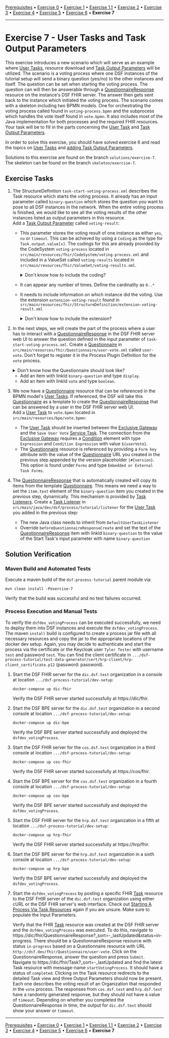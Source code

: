 [Prerequisites](prerequisites.md) • [Exercise 0](exercise-0.md) • [Exercise 1](exercise-1.md) • [Exercise 1.1](exercise-1-1.md) • [Exercise 2](exercise-2.md) • [Exercise 3](exercise-3.md) • [Exercise 4](exercise-4.md) • [Exercise 5](exercise-5.md) • [Exercise 6](exercise-6.md) • **Exercise 7**
___

# Exercise 7 - User Tasks and Task Output Parameters

This exercise introduces a new scenario which will serve as an example where [User Tasks](../learning/concepts/bpmn/user-tasks.md), resource download and [Task Output Parameters](../learning/concepts/fhir/task.md#task-output-parameters)
will be utilized. The scenario is a voting process where one DSF instances of the tutorial setup will send a binary question (yes/no) to the other instances and itself.
The question can be set when starting the voting process. The question can will then be answerable through a [QuestionnaireResponse](https://www.hl7.org/fhir/R4/questionnaireresponse.html) resource on the instance's DSF FHIR server.
The answer then gets sent back to the instance which initiated the voting process.
The scenario comes with a skeleton including two BPMN models. One for orchestrating the voting process called found in `voting-process.bpmn` and the subprocess which handles the vote itself found in `vote.bpmn`. 
It also includes most of the Java implementation for both processes and the required FHIR resources. Your task will be to fill in the parts concerning the [User Task](../learning/concepts/bpmn/user-tasks.md)
and [Task Output Parameters](../learning/concepts/fhir/task.md#task-output-parameters).

In order to solve this exercise, you should have solved exercise 6 and read the topics on
[User Tasks](../learning/guides/user-tasks-in-the-dsf.md)
and [adding Task Output Parameters](../learning/guides/adding-task-output-parameters-to-task-profiles.md).

Solutions to this exercise are found on the branch `solutions/exercise-7`. The skeleton can be found on the branch `skeleton/exercise-7`.

## Exercise Tasks
1. The StructureDefinition `task-start-voting-process.xml` describes the Task resource which starts the voting process. It already has an input parameter called `binary-question` which stores 
   the question you want to pose to all DSF instances in the network. When the entire voting process is finished, we would like to see all the voting results of the other instances listed as 
   output parameters in this resource.  
   Add a [Task Output Parameter](../learning/concepts/fhir/task.md#task-output-parameters) called `voting-result`:
   * This parameter stores the voting result of one instance as either `yes`, `no` or `timeout`. This can be achieved by using a `Coding` as the type for `Task.output.value[x]`. 
     The codings for this are already provided by the CodeSystem `voting-process` located in `src/main/resources/fhir/CodeSystem/voting-process.xml` and included in a ValueSet 
     called `voting-results` located in `src/main/resources/fhir/ValueSet/voting-results.xml`.
     <details>
     <summary>Don't know how to include the coding?</summary>

     Define the `Task.output.value[x]` element for your Output Parameter slice with a type of `Coding`.
       <details>
       <summary>XML Example</summary>

       ``` xml
            <element id="Task.output:example-output.value[x]">
               <path value="Task.output.value[x]"/>
               <max value="1"/>
               <type>
                   <code value="Coding"/>
               </type>
            </element>
       ```
       </details>

     Define the CodeSystem of the Coding using the URL of the `voting-process` CodeSystem.
       <details>
       <summary>XML Example</summary>

       ``` xml
            <element id="Task.output:example-output.value[x].system">
               <path value="Task.output.value[x]"/>
               <min value="1"/>
               <max value="1"/>
               <fixedUri value="http://dsf.dev/fhir/CodeSystem/voting-process"/>
            </element>
       ```
       </details>
     
     Define the values that are allowed for the Coding by binding it to the `voting-results` ValueSet using a binding strength of `required`.
       <details>
       <summary>XML Example</summary>

       ``` xml
            <element id="Task.output:example-output.value[x].code">
               <path value="Task.output.value[x].code"/>
               <min value="1"/>
               <max value="1"/>
               <binding>
                   <strength value="required"/>
                   <valueSet value="http://dsf.dev/fhir/ValueSet/voting-results"/>
               </binding>
            </element>
       ```
       </details>
    </details>
   
   * It can appear any number of times. Define the cardinality as `0..*`
   * It needs to include information on which instance did the voting. Use the extension `extension-voting-result` found in `src/main/resources/fhir/StructureDefinition/extension-voting-result.xml`
       <details>
       <summary>Don't know how to include the extension?</summary>
       
       Create a slice for `Task.output:example-output.extension`. Add `Extension` as the value for `Task.output:example-output.extension.type.code` 
       and add the URL of the extension as the value for `Task.output:example-output.extension.type.profile`.
       <details>
       <summary>XML Example</summary>
      
       ``` xml
       <element id="Task.output:example-output.extension:my-extension">
          <path value="Task.output.extension"/>
          <sliceName value="example-output"/>
          <min value="1"/>
          <max value="1"/>
          <type>
             <code value="Extension"/>
             <profile value="http://dsf.dev/fhir/StructureDefinition/my-extension"/>
          </type>
       </element>
       ```
       </details>
       </details>
2. In the next steps, we will create the part of the process where a user has to interact with a [QuestionnaireResponse](https://www.hl7.org/fhir/R4/questionnaireresponse.html) 
   in the DSF FHIR server web UI to answer the question defined in the input parameter of `task-start-voting-process.xml`. 
   Create a [Questionnaire](https://www.hl7.org/fhir/R4/questionnaire.html) in `src/main/resources/fhir/Questionnaire/user-vote.xml` called `user-vote`. 
   Don't forget to register it in the Process Plugin Definition for the `vote` process.
   <details>
   <summary>Don't know how the Questionnaire should look like?</summary>
    
   Check out the [template](../learning/guides/user-tasks-in-the-dsf.md#questionnaire-template) again. Don't forget changing the URL.
   </details>
    
    * Add an item with linkId `binary-question` and type `display`.
    * Add an item with linkId `vote` and type `boolean`.
3. We now have a [Questionnaire](https://www.hl7.org/fhir/R4/questionnaire.html) resource that can be referenced in the BPMN model's [User Tasks](../learning/concepts/bpmn/user-tasks.md).
   If referenced, the DSF will take this [Questionnaire](https://www.hl7.org/fhir/R4/questionnaire.html) as a template to create the [QuestionnaireResponse](https://www.hl7.org/fhir/R4/questionnaireresponse.html)
   that can be answered by a user in the DSF FHIR server web UI.  
   Add a [User Task](../learning/concepts/bpmn/user-tasks.md) to `vote.bpmn` located in `src/main/resources/bpe/vote.bpmn`:
   * The [User Task](../learning/concepts/bpmn/user-tasks.md) should be inserted between the [Exclusive Gateway](../learning/concepts/bpmn/gateways.md) and the `Save User Vote` [Service Task](../learning/concepts/bpmn/service-tasks.md).
     The connection from the [Exclusive Gateway](../learning/concepts/bpmn/gateways.md) requires a [Condition](../learning/concepts/bpmn/conditions.md) element with type `Expression` and `Condition Expression` with value `${userVote}`.
   * The [Questionnaire](https://www.hl7.org/fhir/R4/questionnaire.html) resource is referenced by providing a `Form key` attribute with the value of the [Questionnaire](https://www.hl7.org/fhir/R4/questionnaire.html) URL you created in the previous step appended by the version placeholder `|#{version}`. This option is found under `Forms` and type `Embedded or External Task Forms`.
4. The [QuestionnaireResponse](https://www.hl7.org/fhir/R4/questionnaireresponse.html) that is automatically created will copy its items from the template [Questionnaire](https://www.hl7.org/fhir/R4/questionnaire.html).
   This means we need a way to set the `item.text` element of the `binary-question` item you created in the previous step, dynamically. This mechanism is provided by [Task Listeners](https://docs.camunda.org/manual/7.21/user-guide/process-engine/delegation-code/#task-listener).
   Create a [Task Listener](https://docs.camunda.org/manual/7.21/user-guide/process-engine/delegation-code/#task-listener) in `src/main/java/dev/dsf/process/tutorial/listener` for the [User Task](../learning/concepts/bpmn/user-tasks.md) you added in the previous step:
    * The new Java class needs to inherit from `DefaultUserTaskListener`
    * Override `beforeQuestionnaireResponseCreate` and set the text of the [QuestionnaireResponse](https://www.hl7.org/fhir/R4/questionnaireresponse.html) item with linkId `binary-question` to the value of the 
      Start Task's input parameter with name `binary-question`

## Solution Verification
### Maven Build and Automated Tests
Execute a maven build of the `dsf-process-tutorial` parent module via:
```
mvn clean install -Pexercise-7
```
Verify that the build was successful and no test failures occurred.

### Process Execution and Manual Tests
To verify the `dsfdev_votingProcess` can be executed successfully, we need to deploy them into DSF instances and execute the `dsfdev_votingProcess`. The maven `install` build is configured to create a process jar file with all necessary resources and copy the jar to the appropriate locations of the docker dev setup.
Again, you may decide to authenticate and start the process via the certificate or the Keycloak user `Tyler Tester` with username `test` and password `test`. You can find the client certificate
in `.../dsf-process-tutorial/test-data-generator/cert/hrp-client/hrp-client_certificate.p12` (password: password).

1. Start the DSF FHIR server for the `dic.dsf.test` organization in a console at location `.../dsf-process-tutorial/dev-setup`:
   ```
   docker-compose up dic-fhir
   ```
   Verify the DSF FHIR server started successfully at https://dic/fhir.

2. Start the DSF BPE server for the `dic.dsf.test` organization in a second console at location `.../dsf-process-tutorial/dev-setup`:
   ```
   docker-compose up dic-bpe
   ```
   Verify the DSF BPE server started successfully and deployed the `dsfdev_votingProcess`.

3. Start the DSF FHIR server for the `cos.dsf.test` organization in a third console at location `.../dsf-process-tutorial/dev-setup`:
   ```
   docker-compose up cos-fhir
   ```
   Verify the DSF FHIR server started successfully at https://cos/fhir.

4. Start the DSF BPE server for the `cos.dsf.test` organization in a fourth console at location `.../dsf-process-tutorial/dev-setup`:
   ```
   docker-compose up cos-bpe
   ```
   Verify the DSF BPE server started successfully and deployed the `dsfdev_votingProcess`.


5. Start the DSF FHIR server for the `hrp.dsf.test` organization in a fifth at location `.../dsf-process-tutorial/dev-setup`:
   ```
   docker-compose up hrp-fhir
   ```
   Verify the DSF FHIR server started successfully at https://hrp/fhir.

6. Start the DSF BPE server for the `hrp.dsf.test` organization in a sixth console at location `.../dsf-process-tutorial/dev-setup`:
   ```
   docker-compose up hrp-bpe
   ```
   Verify the DSF BPE server started successfully and deployed the `dsfdev_votingProcess`.

7. Start the `dsfdev_votingProcess` by posting a specific FHIR [Task](../learning/concepts/fhir/task.md) resource to the DSF FHIR server of the `dic.dsf.test` organization using either cURL or the DSF FHIR server's web interface. Check out [Starting A Process Via Task Resources](../learning/guides/starting-a-process-via-task-resources.md) again if you are unsure. Make sure to populate the Input Parameters.

   Verify that the FHIR [Task](../learning/concepts/fhir/task.md) resource was created at the DSF FHIR server and the `dsfdev_votingProcess` was executed. To do this, navigate to https://dic/fhir/QuestionnaireResponse?_sort=-_lastUpdated&status=in-progress. There should be a QuestionnaireResponse resource with status `in-progress` based on a Questionnaire resource with URL `http://dsf.dev/fhir/Questionnaire/user-vote`. 
   Click on the QuestionnaireResponse, answer the question and press `Submit`. Navigate to https://dic/fhir/Task?_sort=-_lastUpdated and find the latest Task resource with message-name `startVotingProcess`. It should have a status of `completed`. Clicking on the Task resource redirects to the detailed Task view and three Output Parameters should now be present. Each one describes the voting result of
   an Organization that responded in the `vote` process. The responses from `cos.dsf.test` and `hrp.dsf.test` have a randomly generated response, but they should not have a value of `timeout`. Depending on whether you completed the QuestionnaireResponse in time, the output for `dic.dsf.text` should show your answer or `timeout`.

___
[Prerequisites](prerequisites.md) • [Exercise 0](exercise-0.md) • [Exercise 1](exercise-1.md) • [Exercise 1.1](exercise-1-1.md) • [Exercise 2](exercise-2.md) • [Exercise 3](exercise-3.md) • [Exercise 4](exercise-4.md) • [Exercise 5](exercise-5.md) • [Exercise 6](exercise-6.md) • **Exercise 7**